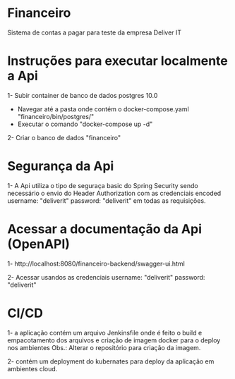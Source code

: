 # Financeiro
Sistema de contas a pagar para teste da empresa Deliver IT

# Instruções para executar localmente a Api
1- Subir container de banco de dados postgres 10.0
  - Navegar até a pasta onde contém o docker-compose.yaml "financeiro/bin/postgres/"
  - Executar o comando "docker-compose up -d"
  
2- Criar o banco de dados "financeiro"

# Segurança da Api
1- A Api utiliza o tipo de seguraça basic do Spring Security sendo necessário o envio do Header Authorization com as credenciais encoded username: "deliverit" password: "deliverit"
em todas as requisições.

# Acessar a documentação da Api (OpenAPI)
1- http://localhost:8080/financeiro-backend/swagger-ui.html

2- Acessar usandos as credenciais username: "deliverit" password: "deliverit"

# CI/CD
1- a aplicação contém um arquivo Jenkinsfile onde é feito o build e empacotamento dos arquivos e criação de imagem docker para o deploy nos ambientes
Obs.: Alterar o repositório para criação da imagem.

2- contém um deployment do kubernates para deploy da aplicação em ambientes cloud.



